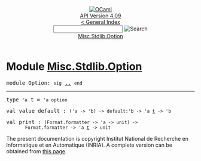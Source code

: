 <!-- ((! set title API !)) ((! set documentation !)) ((! set api !)) ((! set nobreadcrumb !)) -->
<div class="api"><header><nav class="toc brand"><a class="brand" href="https://ocaml.org/"><img src="colour-logo-gray.svg" class="svg" alt="OCaml"></a></nav><nav class="toc"><div class="toc_version"><a href="/docs" id="version-select">API Version 4.09</a></div><a href="index.html">&lt; General Index</a><div class="api_search"><input type="text" name="apisearch" id="api_search" oninput="mySearch(false);" onkeypress="this.oninput();" onclick="this.oninput();" onpaste="this.oninput();">
<img src="search_icon.svg" alt="Search" class="svg" onclick="mySearch(false)"></div>
<div id="search_results"></div><div class="toc_title"><a href="#top">Misc.Stdlib.Option</a></div><ul></ul></nav></header>

<h1>Module <a href="type_Misc.Stdlib.Option.html">Misc.Stdlib.Option</a></h1>

<pre><span id="MODULEOption"><span class="keyword">module</span> Option</span>: <code class="code"><span class="keyword">sig</span></code> <a href="Misc.Stdlib.Option.html">..</a> <code class="code"><span class="keyword">end</span></code></pre><hr width="100%">

<pre><span id="TYPEt"><span class="keyword">type</span> <code class="type">'a</code> t</span> = <code class="type">'a option</code> </pre>


<pre><span id="VALvalue_default"><span class="keyword">val</span> value_default</span> : <code class="type">('a -&gt; 'b) -&gt; default:'b -&gt; 'a <a href="Misc.Stdlib.Option.html#TYPEt">t</a> -&gt; 'b</code></pre>
<pre><span id="VALprint"><span class="keyword">val</span> print</span> : <code class="type">(Format.formatter -&gt; 'a -&gt; unit) -&gt;<br>       Format.formatter -&gt; 'a <a href="Misc.Stdlib.Option.html#TYPEt">t</a> -&gt; unit</code></pre>
<div class="copyright">The present documentation is copyright Institut National de Recherche en Informatique et en Automatique (INRIA). A complete version can be obtained from <a href="http://caml.inria.fr/pub/docs/manual-ocaml/">this page</a>.</div></div>